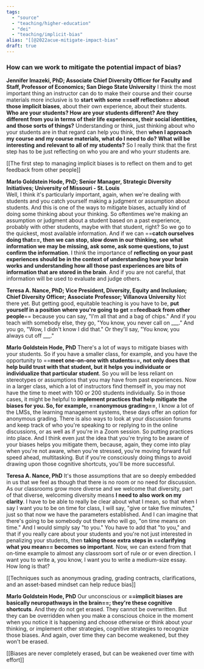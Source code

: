 ```yaml
---
tags:
  - "source"
  - "teaching/higher-education"
  - "dei"
  - "teaching/implicit-bias"
alias: "[[@2022acue-mitigate-impact-bias"
draft: true
---
```

### How can we work to mitigate the potential impact of bias?
**Jennifer Imazeki, PhD; Associate Chief Diversity Officer for Faculty and Staff, Professor of Economics; San Diego State University**
I think the most important thing an instructor can do to make their course and their course materials more inclusive is to **start with some ==self reflection== about those implicit biases**, about their own experience, about their students. **Who are your students? How are your students different? Are they different from you in terms of their life experiences, their social identities, and those sorts of things?** Understanding or think, just thinking about who your students are in that regard can help you think, then **when I approach my course and my course materials, what do I need to do?** **What will be interesting and relevant to all of my students?** So I really think that the first step has to be just reflecting on who you are and who yourr students are.  

[[The first step to managing implicit biases is to reflect on them and to get feedback from other people]] 

**Marlo Goldstein Hode, PhD; Senior Manager, Strategic Diversity Initiatives; University of Missouri - St. Louis**  
Well, I think it's particularly important, again, when we're dealing with students and you catch yourself making a judgment or assumption about students. And this is one of the ways to mitigate biases, actually kind of doing some thinking about your thinking. So oftentimes we're making an assumption or judgment about a student based on a past experience, probably with other students, maybe with that student, right? So we go to the quickest, most available information. And if we can ==**catch ourselves doing that==, then we can stop, slow down in our thinking, see what information we may be missing, ask some, ask some questions, to just confirm the information**. I think the importance of **reflecting on your past experiences should be in the context of understanding how your brain works and understanding how all those past experiences are bits of information that are stored in the brain**. And if you are not careful, that information will be used to evaluate and judge others. 

**Teresa A. Nance, PhD; Vice President, Diversity, Equity and Inclusion; Chief Diversity Officer; Associate Professor; Villanova University** 
Not there yet. But getting good, equitable teaching is you have to be, **put yourself in a position where you're going to get ==feedback from other people**== because you can say, "I'm all that and a bag of chips." And if you teach with somebody else, they go, "You know, you never call on \_\_\_." And you go, "Wow, I didn't know I did that." Or they'll say, "You know, you always cut off \_\_\_." 

**Marlo Goldstein Hode, PhD**
There's a lot of ways to mitigate biases with your students. So if you have a smaller class, for example, and you have the opportunity to ==**meet one-on-one with students==, not only does that help build trust with that student, but it helps you individuate or individualize that particular student**. So you will be less reliant on stereotypes or assumptions that you may have from past experiences. Now in a larger class, which a lot of instructors find themself in, you may not have the time to meet with 100 or 200 students individually. So in those cases, it might be helpful to **implement practices that help mitigate the biases for you. So, for example, ==anonymous grading==**, I know a lot of the LMSs, the learning management systems, these days offer an option for anonymous grading. There is also ways to look at your discussion forums and keep track of who you're speaking to or replying to in the online discussions, or as well as if you're in a Zoom session. So putting practices into place. And I think even just the idea that you're trying to be aware of your biases helps you mitigate them, because, again, they come into play when you're not aware, when you're stressed, you're moving forward full speed ahead, multitasking. But if you're consciously doing things to avoid drawing upon those cognitive shortcuts, you'll be more successful. 

**Teresa A. Nance, PhD**
It's those assumptions that are so deeply embedded in us that we feel as though that there is no room or no need for discussion. As our classrooms grow more diverse and we welcome that diversity, part of that diverse, welcoming diversity means **I need to also work on my clarity**. I have to be able to really be clear about what I mean, so that when I say I want you to be on time for class, I will say, "give or take five minutes," just so that now we have the parameters established. And I can imagine that there's going to be somebody out there who will go, "on time means on time." And I would simply say "to you." You have to add that "to you," and that if you really care about your students and you're not just interested in penalizing your students, then **taking those extra steps in ==clarifying what you mean== becomes so important**. Now, we can extend from that on-time example to almost any classroom sort of rule or or even direction. I want you to write a, you know, I want you to write a medium-size essay. How long is that? 

[[Techniques such as anonymous grading, grading contracts, clarifications, and an asset-based mindset can help reduce bias]]

**Marlo Goldstein Hode, PhD**
Our unconscious or **==implicit biases are basically neuropathways in the brain==; they're these cognitive shortcuts**. And they do not get erased. They cannot be overwritten. But they can be overridden when you make a conscious choice in the moment when you notice it is happening and choose otherwise or think about your thinking, or implement other strategies, cognitive strategies to recognize those biases. And again, over time they can become weakened, but they won't be erased.

[[Biases are never completely erased, but can be weakened over time with effort]]
